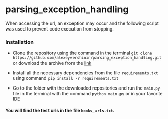 # parsing_exception_handling
When accessing the url, an exception may occur and the following script was used to prevent code execution from stopping.

### Installation

* Clone the repository using the command in the terminal `git clone https://github.com/alexeyvershinin/parsing_exception_handling.git` or download the archive from the [link](https://github.com/alexeyvershinin/parsing_exception_handling/archive/refs/heads/master.zip)

* Install all the necessary dependencies from the file `requirements.txt` using command `pip install -r requirements.txt`

* Go to the folder with the downloaded repositories and run the `main.py` file in the terminal with the command `python main.py` or in your favorite IDE

#### You will find the test urls in the file `books_urls.txt`.
